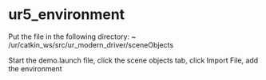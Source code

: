 # ur5_environment
Put the file in the following directory:
~ /ur/catkin_ws/src/ur_modern_driver/sceneObjects

Start the demo.launch file, click the scene objects tab, click Import File, add the environment

